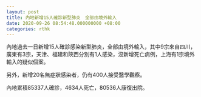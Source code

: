 ```yaml
---
layout: post
title: 內地新增15人確診新型肺炎　全部由境外輸入
date: 2020-09-26 08:54:48.000000000 +08:00
categories: rthk
---
```


內地過去一日新增15人確診感染新型肺炎，全部由境外輸入，其中9宗來自四川，廣東有3宗，天津、福建和陝西分別有1人感染，沒新增死亡病例，上海有1宗境外輸入的疑似個案。

另外，新增20名無症狀感染者，仍有400人接受醫學觀察。

內地累積85337人確診，4634人死亡，80536人康復出院。
